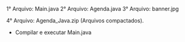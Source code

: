 1° Arquivo: Main.java
2° Arquivo: Agenda.java
3° Arquivo: banner.jpg 

4° Arquivo: Agenda_Java.zip (Arquivos compactados). 

- Compilar e executar Main.java
